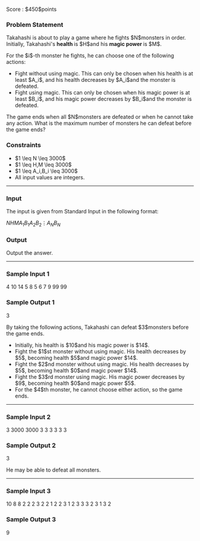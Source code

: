 
<div>

<span>

<span>

<p>
Score : $450$points
</p>

<div>

<section>

### **Problem Statement**

<p>
Takahashi is about to play a game where he fights $N$monsters in order. Initially, Takahashi's 
<strong>
health
</strong>
is $H$and his 
<strong>
magic power
</strong>
is $M$.
</p>

<p>
For the $i$-th monster he fights, he can choose one of the following actions:
</p>

<ul>

<li>
Fight without using magic. This can only be chosen when his health is at least $A_i$, and his health decreases by $A_i$and the monster is defeated.
</li>

<li>
Fight using magic. This can only be chosen when his magic power is at least $B_i$, and his magic power decreases by $B_i$and the monster is defeated.
</li>

</ul>

<p>
The game ends when all $N$monsters are defeated or when he cannot take any action. What is the maximum number of monsters he can defeat before the game ends?
</p>

</section>

</div>

<div>

<section>

### **Constraints**

<ul>

<li>
$1 \leq N \leq 3000$
</li>

<li>
$1 \leq H,M \leq 3000$
</li>

<li>
$1 \leq A_i,B_i \leq 3000$
</li>

<li>
All input values are integers.
</li>

</ul>

</section>

</div>

---

<div>

<div>

<section>

### **Input**

<p>
The input is given from Standard Input in the following format:
</p>

<div>

$N$$H$$M$$A_1$$B_1$$A_2$$B_2$$\vdots$$A_N$$B_N$
</div>

</section>

</div>

<div>

<section>

### **Output**

<p>
Output the answer.  
</p>

</section>

</div>

</div>

---

<div>

<section>

### **Sample Input 1**

<div>

4 10 14
5 8
5 6
7 9
99 99

</div>

</section>

</div>

<div>

<section>

### **Sample Output 1**

<div>

3

</div>

<p>
By taking the following actions, Takahashi can defeat $3$monsters before the game ends.
</p>

<ul>

<li>
Initially, his health is $10$and his magic power is $14$.
</li>

<li>
Fight the $1$st monster without using magic. His health decreases by $5$, becoming health $5$and magic power $14$.
</li>

<li>
Fight the $2$nd monster without using magic. His health decreases by $5$, becoming health $0$and magic power $14$.
</li>

<li>
Fight the $3$rd monster using magic. His magic power decreases by $9$, becoming health $0$and magic power $5$.
</li>

<li>
For the $4$th monster, he cannot choose either action, so the game ends.
</li>

</ul>

</section>

</div>

---

<div>

<section>

### **Sample Input 2**

<div>

3 3000 3000
3 3
3 3
3 3

</div>

</section>

</div>

<div>

<section>

### **Sample Output 2**

<div>

3

</div>

<p>
He may be able to defeat all monsters.
</p>

</section>

</div>

---

<div>

<section>

### **Sample Input 3**

<div>

10 8 8
2 2
2 3
2 2
1 2
2 3
1 2
3 3
3 2
3 1
3 2

</div>

</section>

</div>

<div>

<section>

### **Sample Output 3**

<div>

9

</div>

</section>

</div>

</span>

</span>

</div>
